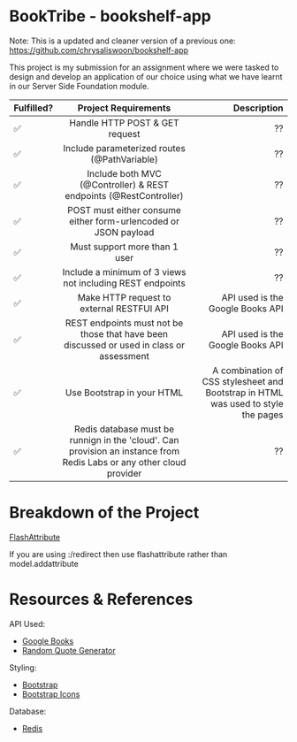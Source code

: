 # BookTribe - bookshelf-app

Note: This is a updated and cleaner version of a previous one: https://github.com/chrysaliswoon/bookshelf-app 

This project is my submission for an assignment where we were tasked to design and develop an application of our choice using what we have learnt in our Server Side Foundation module.

| Fulfilled? | Project Requirements | Description |
| ------------- |:-------------:| -----:|
| :white_check_mark:| Handle HTTP POST & GET request|  ??  |
| :white_check_mark:| Include parameterized routes (@PathVariable)|  ??  |
| :white_check_mark:| Include both MVC (@Controller) & REST endpoints (@RestController)| ?? |
| :white_check_mark:| POST must either consume either form-urlencoded or JSON payload |  ??  |
| :white_check_mark:| Must support more than 1 user|  ??  |
| :white_check_mark:|Include a minimum of 3 views not including REST endpoints|  ??  |
| :white_check_mark:| Make HTTP request to external RESTFUl API | API used is the Google Books API |
| :white_check_mark:| REST endpoints must not be those that have been discussed or used in class or assessment | API used is the Google Books API |
| :white_check_mark:| Use Bootstrap in your HTML | A combination of CSS stylesheet and Bootstrap in HTML was used to style the pages |
| :white_check_mark:|Redis database must be runnign in the 'cloud'. Can provision an instance from Redis Labs or any other cloud provider| ?? |


# Breakdown of the Project




[FlashAttribute](https://www.baeldung.com/spring-web-flash-attributes)

If you are using :/redirect then use flashattribute rather than model.addattribute



# Resources & References

API Used:
- [Google Books](https://developers.google.com/books/docs/v1/using)
- [Random Quote Generator](https://goquotes.docs.apiary.io/#reference/get-random-quote(s)/apiv1random/get-random-quote(s))

Styling:
- [Bootstrap](https://getbootstrap.com/)
- [Bootstrap Icons](https://icons.getbootstrap.com/)

Database:
- [Redis](https://redis.com/)